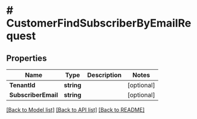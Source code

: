 # # CustomerFindSubscriberByEmailRequest


## Properties 


Name | Type | Description | Notes
------------ | ------------- | ------------- | -------------
**TenantId**| **string** |   | [optional]
**SubscriberEmail**| **string** |   | [optional]


[[Back to Model list]](../../README.md#models) [[Back to API list]](../../README.md#endpoints) [[Back to README]](../../README.md)

